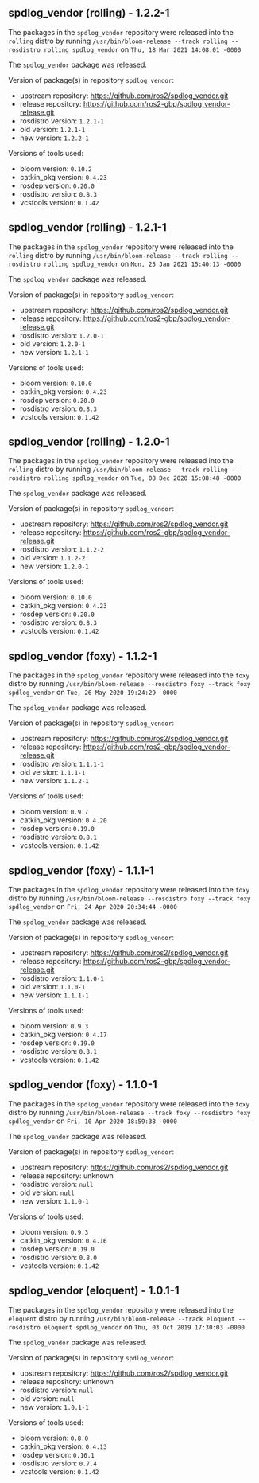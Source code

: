 ## spdlog_vendor (rolling) - 1.2.2-1

The packages in the `spdlog_vendor` repository were released into the `rolling` distro by running `/usr/bin/bloom-release --track rolling --rosdistro rolling spdlog_vendor` on `Thu, 18 Mar 2021 14:08:01 -0000`

The `spdlog_vendor` package was released.

Version of package(s) in repository `spdlog_vendor`:

- upstream repository: https://github.com/ros2/spdlog_vendor.git
- release repository: https://github.com/ros2-gbp/spdlog_vendor-release.git
- rosdistro version: `1.2.1-1`
- old version: `1.2.1-1`
- new version: `1.2.2-1`

Versions of tools used:

- bloom version: `0.10.2`
- catkin_pkg version: `0.4.23`
- rosdep version: `0.20.0`
- rosdistro version: `0.8.3`
- vcstools version: `0.1.42`


## spdlog_vendor (rolling) - 1.2.1-1

The packages in the `spdlog_vendor` repository were released into the `rolling` distro by running `/usr/bin/bloom-release --track rolling --rosdistro rolling spdlog_vendor` on `Mon, 25 Jan 2021 15:40:13 -0000`

The `spdlog_vendor` package was released.

Version of package(s) in repository `spdlog_vendor`:

- upstream repository: https://github.com/ros2/spdlog_vendor.git
- release repository: https://github.com/ros2-gbp/spdlog_vendor-release.git
- rosdistro version: `1.2.0-1`
- old version: `1.2.0-1`
- new version: `1.2.1-1`

Versions of tools used:

- bloom version: `0.10.0`
- catkin_pkg version: `0.4.23`
- rosdep version: `0.20.0`
- rosdistro version: `0.8.3`
- vcstools version: `0.1.42`


## spdlog_vendor (rolling) - 1.2.0-1

The packages in the `spdlog_vendor` repository were released into the `rolling` distro by running `/usr/bin/bloom-release --track rolling --rosdistro rolling spdlog_vendor` on `Tue, 08 Dec 2020 15:08:48 -0000`

The `spdlog_vendor` package was released.

Version of package(s) in repository `spdlog_vendor`:

- upstream repository: https://github.com/ros2/spdlog_vendor.git
- release repository: https://github.com/ros2-gbp/spdlog_vendor-release.git
- rosdistro version: `1.1.2-2`
- old version: `1.1.2-2`
- new version: `1.2.0-1`

Versions of tools used:

- bloom version: `0.10.0`
- catkin_pkg version: `0.4.23`
- rosdep version: `0.20.0`
- rosdistro version: `0.8.3`
- vcstools version: `0.1.42`


## spdlog_vendor (foxy) - 1.1.2-1

The packages in the `spdlog_vendor` repository were released into the `foxy` distro by running `/usr/bin/bloom-release --rosdistro foxy --track foxy spdlog_vendor` on `Tue, 26 May 2020 19:24:29 -0000`

The `spdlog_vendor` package was released.

Version of package(s) in repository `spdlog_vendor`:

- upstream repository: https://github.com/ros2/spdlog_vendor.git
- release repository: https://github.com/ros2-gbp/spdlog_vendor-release.git
- rosdistro version: `1.1.1-1`
- old version: `1.1.1-1`
- new version: `1.1.2-1`

Versions of tools used:

- bloom version: `0.9.7`
- catkin_pkg version: `0.4.20`
- rosdep version: `0.19.0`
- rosdistro version: `0.8.1`
- vcstools version: `0.1.42`


## spdlog_vendor (foxy) - 1.1.1-1

The packages in the `spdlog_vendor` repository were released into the `foxy` distro by running `/usr/bin/bloom-release --rosdistro foxy --track foxy spdlog_vendor` on `Fri, 24 Apr 2020 20:34:44 -0000`

The `spdlog_vendor` package was released.

Version of package(s) in repository `spdlog_vendor`:

- upstream repository: https://github.com/ros2/spdlog_vendor.git
- release repository: https://github.com/ros2-gbp/spdlog_vendor-release.git
- rosdistro version: `1.1.0-1`
- old version: `1.1.0-1`
- new version: `1.1.1-1`

Versions of tools used:

- bloom version: `0.9.3`
- catkin_pkg version: `0.4.17`
- rosdep version: `0.19.0`
- rosdistro version: `0.8.1`
- vcstools version: `0.1.42`


## spdlog_vendor (foxy) - 1.1.0-1

The packages in the `spdlog_vendor` repository were released into the `foxy` distro by running `/usr/bin/bloom-release --track foxy --rosdistro foxy spdlog_vendor` on `Fri, 10 Apr 2020 18:59:38 -0000`

The `spdlog_vendor` package was released.

Version of package(s) in repository `spdlog_vendor`:

- upstream repository: https://github.com/ros2/spdlog_vendor.git
- release repository: unknown
- rosdistro version: `null`
- old version: `null`
- new version: `1.1.0-1`

Versions of tools used:

- bloom version: `0.9.3`
- catkin_pkg version: `0.4.16`
- rosdep version: `0.19.0`
- rosdistro version: `0.8.0`
- vcstools version: `0.1.42`


## spdlog_vendor (eloquent) - 1.0.1-1

The packages in the `spdlog_vendor` repository were released into the `eloquent` distro by running `/usr/bin/bloom-release --track eloquent --rosdistro eloquent spdlog_vendor` on `Thu, 03 Oct 2019 17:30:03 -0000`

The `spdlog_vendor` package was released.

Version of package(s) in repository `spdlog_vendor`:

- upstream repository: https://github.com/ros2/spdlog_vendor.git
- release repository: unknown
- rosdistro version: `null`
- old version: `null`
- new version: `1.0.1-1`

Versions of tools used:

- bloom version: `0.8.0`
- catkin_pkg version: `0.4.13`
- rosdep version: `0.16.1`
- rosdistro version: `0.7.4`
- vcstools version: `0.1.42`


